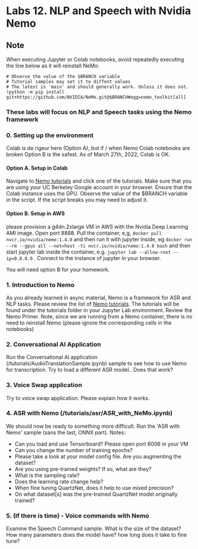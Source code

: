 # Labs 12.  NLP and Speech with Nvidia Nemo

## Note
When executing Jupyter or Colab notebooks, avoid repeatedly executing the line below
as it will reinstall NeMo:
```
# Observe the value of the $BRANCH variable
# Tutorial samples may set it to diffent values
# The latest is 'main' and should generally work. Unless it does not.
!python -m pip install git+https://github.com/NVIDIA/NeMo.git@$BRANCH#egg=nemo_toolkit[all]
```

### These labs will focus on NLP and Speech tasks using the Nemo framework

### 0. Setting up the environment
Colab is de rigeur here (Option A), but if / when Nemo Colab notebooks are broken Option B is the safest. 
As of March 27th, 2022, Colab is OK.

#### Option A. Setup in Colab
Navigate to [Nemo tutorials](https://docs.nvidia.com/deeplearning/nemo/user-guide/docs/en/main/starthere/tutorials.html) and click one of the tutorials. Make sure that you are using your UC Berkeley Google account in your browser. Ensure that the Colab instance uses the GPU. Observe the value of the $BRANCH variable in the script. If the script breaks you may need to adjust it.

#### Option B. Setup in AWS
please provision a g4dn.2xlarge VM in AWS with the Nvidia Deep Learning AMI image.  Open port 8888.  Pull the container, e,g, ```docker pull nvcr.io/nvidia/nemo:1.4.0``` and then run it with jupyter inside, eg ```docker run --rm --gpus all --net=host -ti nvcr.io/nvidia/nemo:1.4.0 bash``` and then start jupyter lab inside the container, e.g. ```jupyter lab --allow-root --ip=0.0.0.0``` . Connect to the instance of jupyter in your browser.

You will need option B for your homework.

### 1. Introduction to Nemo
As you already learned in  async material, Nemo is a framework for ASR and NLP tasks.  Please review the list of [Nemo tutorials](https://docs.nvidia.com/deeplearning/nemo/user-guide/docs/en/main/starthere/tutorials.html). The tutorials will be found under the tutorials folder in your Jupyter Lab environment. Review the Nemo Primer.  Note, since we are running from a Nemo container, there is no need to reinstall Nemo (please ignore the corresponding cells in the notebooks)

### 2. Conversational AI Application
Run the Conversational AI application (/tutorials/AudioTranslationSample.ipynb) sample to see how to use Nemo for transcription. Try to load a different ASR model.. Does that work?

### 3. Voice Swap application
Try to voice swap application. Please explain how it works.

### 4. ASR with Nemo (/tutorials/asr/ASR_with_NeMo.ipynb)
We should now be ready to something more difficult. Run the 'ASR with Nemo' sample (sans the last, ONNX part). Notes:
* Can you load and use Tensorboard? Please open port 6006 in your VM
* Can you change the number of training epochs?
* Please take a look at your model config file.  Are you augmenting the dataset?
* Are you using pre-trained weights? If so, what are they?
* What is the sampling rate?
* Does the learning rate change help?
* When fine tuning QuartzNet, does it help to use mixed precision?
* On what dataset[s] was the pre-trained QuartzNet model originally trained?

### 5. (If there is time) - Voice commands with Nemo
Examine the Speech Command sample. What is the size of the dataset? How many parameters does the model have? how long does it take to fine tune?
